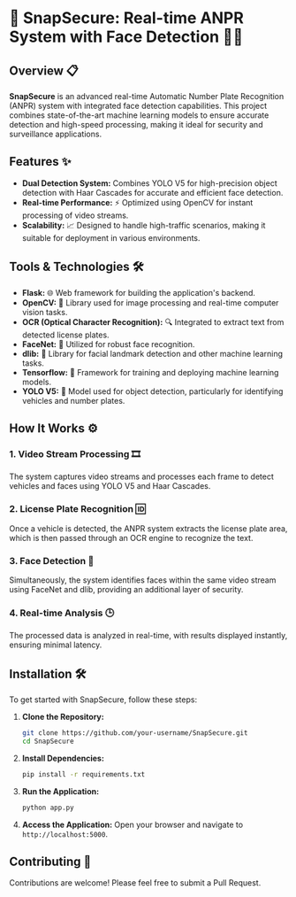 
# 🚗 SnapSecure: Real-time ANPR System with Face Detection 🕵️‍♂️

## Overview 📋

**SnapSecure** is an advanced real-time Automatic Number Plate Recognition (ANPR) system with integrated face detection capabilities. This project combines state-of-the-art machine learning models to ensure accurate detection and high-speed processing, making it ideal for security and surveillance applications.

## Features ✨

- **Dual Detection System:** Combines YOLO V5 for high-precision object detection with Haar Cascades for accurate and efficient face detection.
- **Real-time Performance:** ⚡ Optimized using OpenCV for instant processing of video streams.
- **Scalability:** 📈 Designed to handle high-traffic scenarios, making it suitable for deployment in various environments.


## Tools & Technologies 🛠️

- **Flask:** 🌐 Web framework for building the application's backend.
- **OpenCV:** 📸 Library used for image processing and real-time computer vision tasks.
- **OCR (Optical Character Recognition):** 🔍 Integrated to extract text from detected license plates.
- **FaceNet:** 🤖 Utilized for robust face recognition.
- **dlib:** 📏 Library for facial landmark detection and other machine learning tasks.
- **Tensorflow:** 🧠 Framework for training and deploying machine learning models.
- **YOLO V5:** 🎯 Model used for object detection, particularly for identifying vehicles and number plates.

## How It Works ⚙️

### 1. Video Stream Processing 🎞️
The system captures video streams and processes each frame to detect vehicles and faces using YOLO V5 and Haar Cascades.

### 2. License Plate Recognition 🆔
Once a vehicle is detected, the ANPR system extracts the license plate area, which is then passed through an OCR engine to recognize the text.

### 3. Face Detection 👀
Simultaneously, the system identifies faces within the same video stream using FaceNet and dlib, providing an additional layer of security.

### 4. Real-time Analysis 🕒
The processed data is analyzed in real-time, with results displayed instantly, ensuring minimal latency.

## Installation 🛠️

To get started with SnapSecure, follow these steps:

1. **Clone the Repository:**
   ```bash
   git clone https://github.com/your-username/SnapSecure.git
   cd SnapSecure
   ```

2. **Install Dependencies:**
   ```bash
   pip install -r requirements.txt
   ```

3. **Run the Application:**
   ```bash
   python app.py
   ```

4. **Access the Application:**
   Open your browser and navigate to `http://localhost:5000`.

## Contributing 🤝

Contributions are welcome! Please feel free to submit a Pull Request.
